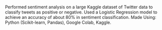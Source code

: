 Performed sentiment analysis on a large Kaggle dataset of Twitter data to classify tweets as positive or negative. Used a Logistic Regression model to achieve an accuracy of about 80% in sentiment classification.
Made Using: Python (Scikit-learn, Pandas), Google Colab, Kaggle.
